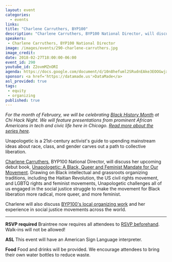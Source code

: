 ```yaml
---
layout: event
categories: 
  - events
links:
title: "Charlene Carruthers, BYP100"
description: "Charlene Carruthers, BYP100 National Director, will discuss her upcoming debut book, Unapologetic: A Black, Queer and Feminist Mandate for Our Movement. Drawing on Black intellectual and grassroots organizing traditions, including the Haitian Revolution, the US civil rights movement, and LGBTQ rights and feminist movements, Unapologetic challenges all of us engaged in the social justice struggle to make the movement for Black liberation more radical, more queer, and more feminist. Charlene will also discuss BYP100’s local organizing work and her experience in social justice movements across the world."
speakers:
 - Charlene Carruthers, BYP100 National Director
image: /images/events/290-charlene-carruthers.jpg
image_credit: 
date: 2018-02-27T18:00:00-06:00
event_id: 290
youtube_id: Z2ovmMZnORI
agenda: https://docs.google.com/document/d/10n8hefuml2SRudnEAke3EOOGwjxrI3XNG6DkKIKYYHU/edit#
sponsor: <a href='https://datamade.us'>DataMade</a>
asl_provided: true
tags: 
 - equity
 - organizing
published: true
---
```


*For the month of February, we will be celebrating [Black History Month](https://en.wikipedia.org/wiki/Black_History_Month) at Chi Hack Night. We will feature presentations from prominent African Americans in tech and civic life here in Chicago. [Read more about the series here](https://chihacknight.org/blog/2018/02/02/introducing-black-history-month-speaker-series.html).*

Unapologetic is a 21st-century activist's guide to upending mainstream ideas about race, class, and gender carves out a path to collective liberation.

[Charlene Carruthers](https://twitter.com/CharleneCac), BYP100 National Director, will discuss her upcoming debut book, [Unapologetic: A Black, Queer and Feminist Mandate for Our Movement](https://www.charlenecarruthers.com/unapologetic/). Drawing on Black intellectual and grassroots organizing traditions, including the Haitian Revolution, the US civil rights movement, and LGBTQ rights and feminist movements, Unapologetic challenges all of us engaged in the social justice struggle to make the movement for Black liberation more radical, more queer, and more feminist. 

Charlene will also discuss [BYP100's local organizing work](https://byp100.org/) and her experience in social justice movements across the world.

---

**RSVP required** Braintree now requires all attendees to [RSVP beforehand](https://www.eventbrite.com/e/chi-hack-night-registration-41703945624). Walk-ins will not be allowed!

**ASL** This event will have an American Sign Language interpreter.

**Food** Food and drinks will be provided. We encourage attendees to bring their own water bottles to reduce waste.